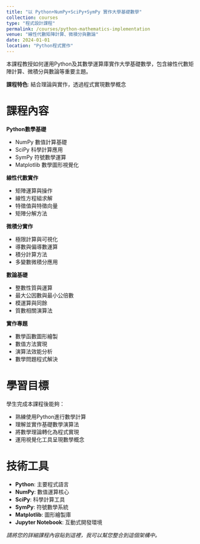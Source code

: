 ```yaml
---
title: "以 Python+NumPy+SciPy+SymPy 實作大學基礎數學"
collection: courses
type: "程式設計課程"
permalink: /courses/python-mathematics-implementation
venue: "線性代數矩陣計算、微積分與數論"
date: 2024-01-01
location: "Python程式實作"
---
```


本課程教授如何運用Python及其數學運算庫實作大學基礎數學，包含線性代數矩陣計算、微積分與數論等重要主題。

**課程特色**: 結合理論與實作，透過程式實現數學概念

課程內容
======

**Python數學基礎**
- NumPy 數值計算基礎
- SciPy 科學計算應用
- SymPy 符號數學運算
- Matplotlib 數學圖形視覺化

**線性代數實作**
- 矩陣運算與操作
- 線性方程組求解
- 特徵值與特徵向量
- 矩陣分解方法

**微積分實作**
- 極限計算與可視化
- 導數與偏導數運算
- 積分計算方法
- 多變數微積分應用

**數論基礎**
- 整數性質與運算
- 最大公因數與最小公倍數
- 模運算與同餘
- 質數相關演算法

**實作專題**
- 數學函數圖形繪製
- 數值方法實現
- 演算法效能分析
- 數學問題程式解決

學習目標
======

學生完成本課程後能夠：
- 熟練使用Python進行數學計算
- 理解並實作基礎數學演算法
- 將數學理論轉化為程式實現
- 運用視覺化工具呈現數學概念

技術工具
======
- **Python**: 主要程式語言
- **NumPy**: 數值運算核心
- **SciPy**: 科學計算工具
- **SymPy**: 符號數學系統
- **Matplotlib**: 圖形繪製庫
- **Jupyter Notebook**: 互動式開發環境

*請將您的詳細課程內容貼到這裡，我可以幫您整合到這個架構中。*
